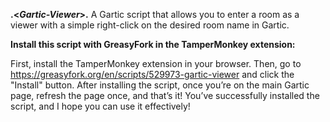 **.<*Gartic-Viewer*>.**
A Gartic script that allows you to enter a room as a viewer with a simple right-click on the desired room name in Gartic.

**Install this script with GreasyFork in the TamperMonkey extension:**

First, install the TamperMonkey extension in your browser. Then, go to https://greasyfork.org/en/scripts/529973-gartic-viewer and click the "Install" button. After installing the script, once you’re on the main Gartic page, refresh the page once, and that’s it! You’ve successfully installed the script, and I hope you can use it effectively!
